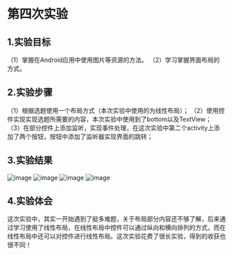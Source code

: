 ﻿# 第四次实验

## 1.实验目标
（1）掌握在Android应用中使用图片等资源的方法。
（2）学习掌握界面布局的方式。

## 2.实验步骤
（1）根据选题使用一个布局方式（本次实验中使用的为线性布局）；
（2）使用控件实现实现选题所需要的内容，本次实验中使用到了bottom以及TextView；
（3）在部分控件上添加监听，实现事件处理，在这次实验中第二个activity上添加了两个按钮，按钮中添加了监听器实现界面的跳转；


## 3.实验结果
![image](https://github.com/liyanghey/android-labs-2018/blob/master/soft1614080902410/%E5%AE%9E%E9%AA%8C%E5%9B%9B%E6%88%AA%E5%9B%BE%E4%B8%80.jpg)
![image](https://github.com/liyanghey/android-labs-2018/blob/master/soft1614080902410/%E5%AE%9E%E9%AA%8C%E5%9B%9B%E6%88%AA%E5%9B%BE%E4%BA%8C.jpg)
![image](https://github.com/liyanghey/android-labs-2018/blob/master/soft1614080902410/%E5%AE%9E%E9%AA%8C%E5%9B%9B%E6%88%AA%E5%9B%BE%E4%B8%89.jpg)
![image](https://github.com/liyanghey/android-labs-2018/blob/master/soft1614080902410/%E5%AE%9E%E9%AA%8C%E5%9B%9B%E6%88%AA%E5%9B%BE%E5%9B%9B.jpg)

## 4.实验体会
这次实验中，其实一开始遇到了挺多难题，关于布局部分内容还不够了解，后来通过学习使用了线性布局，在线性布局中控件可以通过纵向和横向排列的方式，而在线性布局中还可以对控件进行线性布局。这次实验花费了很长实验，得到的收获也很不同！
